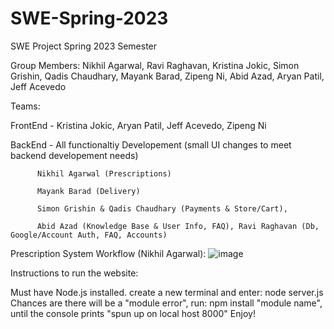 # SWE-Spring-2023
SWE Project 
Spring 2023 Semester

Group Members: Nikhil Agarwal, Ravi Raghavan, Kristina Jokic, Simon Grishin, Qadis Chaudhary, Mayank Barad, Zipeng Ni, Abid Azad, Aryan Patil, Jeff Acevedo

Teams: 

FrontEnd - Kristina Jokic, Aryan Patil, Jeff Acevedo, Zipeng Ni

BackEnd - All functionaltiy Developement (small UI changes to meet backend developement needs)

          Nikhil Agarwal (Prescriptions)
          
          Mayank Barad (Delivery)
          
          Simon Grishin & Qadis Chaudhary (Payments & Store/Cart),

          Abid Azad (Knowledge Base & User Info, FAQ), Ravi Raghavan (Db, Google/Account Auth, FAQ, Accounts)

Prescription System Workflow (Nikhil Agarwal):
![image](https://github.com/nikhildagarwal/SWE-DrubHub-Project/assets/81342764/d63d6446-230c-4038-af8e-1e8cb4b585b3)
          
Instructions to run the website:

Must have Node.js installed.
create a new terminal and enter: node server.js 
Chances are there will be a "module error", run: npm install "module name", until the console prints "spun up on local host 8000"
Enjoy!
